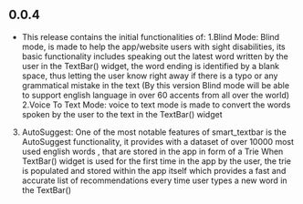 ## 0.0.4

* This release contains the initial functionalities of:
1.Blind Mode: Blind mode, is made to help the app/website users with sight disabilities, its basic functionality includes speaking out the latest word written by the user in the TextBar() widget, the word ending is identified by a blank space, thus letting the user know right away if there is a typo or any grammatical mistake in the text
              (By this version Blind mode will be able to support english language in over 60 accents from all over the world)
2.Voice To Text Mode: voice to text mode is made to convert the words spoken by the user to the text in the TextBar() widget
3. AutoSuggest: One of the most notable features of smart_textbar is the AutoSuggest functionality, it provides with a dataset of over 10000 most used english words , that are stored in the app in form of a Trie When TextBar() widget is used for the first time in the app by the user, the trie is populated and stored within the app itself which provides a fast and accurate list of recommendations every time user types a new word in the TextBar()
